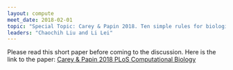 ```yaml
---
layout: compute
meet_date: 2018-02-01
topic: "Special Topic: Carey & Papin 2018. Ten simple rules for biologists learning to program"
leaders: "Chaochih Liu and Li Lei"
---
```


Please read this short paper before coming to the discussion. Here is the link to the paper: [Carey & Papin 2018 PLoS Computational Biology](http://journals.plos.org/ploscompbiol/article?id=10.1371/journal.pcbi.1005871)

